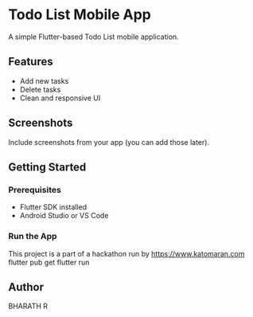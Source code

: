 # Todo List Mobile App

A simple Flutter-based Todo List mobile application.

## Features
- Add new tasks
- Delete tasks
- Clean and responsive UI

## Screenshots
Include screenshots from your app (you can add those later).

## Getting Started

### Prerequisites
- Flutter SDK installed
- Android Studio or VS Code

### Run the App
This project is a part of a hackathon run by https://www.katomaran.com 
flutter pub get
flutter run


## Author
BHARATH R
